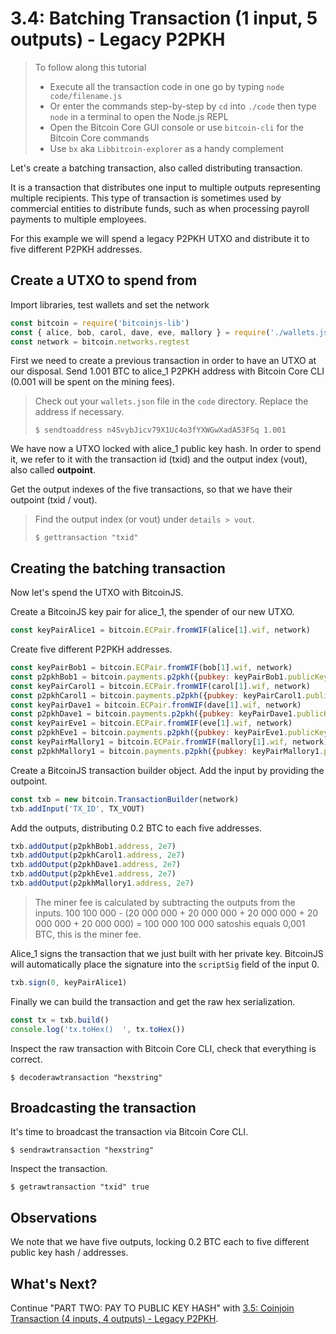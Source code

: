 # 3.4: Batching Transaction \(1 input, 5 outputs\) - Legacy P2PKH

> To follow along this tutorial
>
> * Execute all the transaction code in one go by typing `node code/filename.js`   
> * Or enter the commands step-by-step by `cd` into `./code` then type `node` in a terminal to open the Node.js REPL   
> * Open the Bitcoin Core GUI console or use `bitcoin-cli` for the Bitcoin Core commands
> * Use `bx` aka `Libbitcoin-explorer` as a handy complement

Let's create a batching transaction, also called distributing transaction.

It is a transaction that distributes one input to multiple outputs representing multiple recipients. This type of transaction is sometimes used by commercial entities to distribute funds, such as when processing payroll payments to multiple employees.

For this example we will spend a legacy P2PKH UTXO and distribute it to five different P2PKH addresses.

## Create a UTXO to spend from

Import libraries, test wallets and set the network

```javascript
const bitcoin = require('bitcoinjs-lib')
const { alice, bob, carol, dave, eve, mallory } = require('./wallets.json')
const network = bitcoin.networks.regtest
```

First we need to create a previous transaction in order to have an UTXO at our disposal. Send 1.001 BTC to alice\_1 P2PKH address with Bitcoin Core CLI \(0.001 will be spent on the mining fees\).

> Check out your `wallets.json` file in the `code` directory. Replace the address if necessary.
>
> ```text
> $ sendtoaddress n4SvybJicv79X1Uc4o3fYXWGwXadA53FSq 1.001
> ```

We have now a UTXO locked with alice\_1 public key hash. In order to spend it, we refer to it with the transaction id \(txid\) and the output index \(vout\), also called **outpoint**.

Get the output indexes of the five transactions, so that we have their outpoint \(txid / vout\).

> Find the output index \(or vout\) under `details > vout`.
>
> ```text
> $ gettransaction "txid"
> ```

## Creating the batching transaction

Now let's spend the UTXO with BitcoinJS.

Create a BitcoinJS key pair for alice\_1, the spender of our new UTXO.

```javascript
const keyPairAlice1 = bitcoin.ECPair.fromWIF(alice[1].wif, network)
```

Create five different P2PKH addresses.

```javascript
const keyPairBob1 = bitcoin.ECPair.fromWIF(bob[1].wif, network)
const p2pkhBob1 = bitcoin.payments.p2pkh({pubkey: keyPairBob1.publicKey, network})
const keyPairCarol1 = bitcoin.ECPair.fromWIF(carol[1].wif, network)
const p2pkhCarol1 = bitcoin.payments.p2pkh({pubkey: keyPairCarol1.publicKey, network})
const keyPairDave1 = bitcoin.ECPair.fromWIF(dave[1].wif, network)
const p2pkhDave1 = bitcoin.payments.p2pkh({pubkey: keyPairDave1.publicKey, network})
const keyPairEve1 = bitcoin.ECPair.fromWIF(eve[1].wif, network)
const p2pkhEve1 = bitcoin.payments.p2pkh({pubkey: keyPairEve1.publicKey, network})
const keyPairMallory1 = bitcoin.ECPair.fromWIF(mallory[1].wif, network)
const p2pkhMallory1 = bitcoin.payments.p2pkh({pubkey: keyPairMallory1.publicKey, network})
```

Create a BitcoinJS transaction builder object. Add the input by providing the outpoint.

```javascript
const txb = new bitcoin.TransactionBuilder(network)
txb.addInput('TX_ID', TX_VOUT)
```

Add the outputs, distributing 0.2 BTC to each five addresses.

```javascript
txb.addOutput(p2pkhBob1.address, 2e7)
txb.addOutput(p2pkhCarol1.address, 2e7) 
txb.addOutput(p2pkhDave1.address, 2e7)
txb.addOutput(p2pkhEve1.address, 2e7)
txb.addOutput(p2pkhMallory1.address, 2e7)
```

> The miner fee is calculated by subtracting the outputs from the inputs. 100 100 000 - \(20 000 000 + 20 000 000 + 20 000 000 + 20 000 000 + 20 000 000\) = 100 000 100 000 satoshis equals 0,001 BTC, this is the miner fee.

Alice\_1 signs the transaction that we just built with her private key. BitcoinJS will automatically place the signature into the `scriptSig` field of the input 0.

```javascript
txb.sign(0, keyPairAlice1)
```

Finally we can build the transaction and get the raw hex serialization.

```javascript
const tx = txb.build()
console.log('tx.toHex()  ', tx.toHex())
```

Inspect the raw transaction with Bitcoin Core CLI, check that everything is correct.

```text
$ decoderawtransaction "hexstring"
```

## Broadcasting the transaction

It's time to broadcast the transaction via Bitcoin Core CLI.

```text
$ sendrawtransaction "hexstring"
```

Inspect the transaction.

```text
$ getrawtransaction "txid" true
```

## Observations

We note that we have five outputs, locking 0.2 BTC each to five different public key hash / addresses.

## What's Next?

Continue "PART TWO: PAY TO PUBLIC KEY HASH" with [3.5: Coinjoin Transaction \(4 inputs, 4 outputs\) - Legacy P2PKH](03_5_p2pkh_coinjoin_tx_4_4.md).


